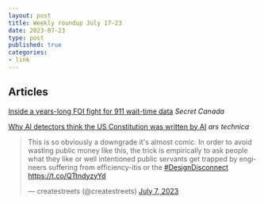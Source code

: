 ```yaml
---
layout: post
title: Weekly roundup July 17-23
date: 2023-07-23
type: post
published: true
categories:
- link
---
```


## Articles

[Inside a years-long FOI fight for 911 wait-time data](https://www.secretcanada.com/news/toronto-police-foi-911-wait-times "Inside a years-long FOI fight for 911 wait-time data. By Molly Hayes") *Secret Canada*

[Why AI detectors think the US Constitution was written by AI](https://arstechnica.com/information-technology/2023/07/why-ai-detectors-think-the-us-constitution-was-written-by-ai/ "Why AI detectors think the US Constitution was written by AI. By Benj Edwards") *ars technica*

<blockquote class="twitter-tweet" data-dnt="true"><p lang="en" dir="ltr">This is so obviously a downgrade it&#39;s almost comic. In order to avoid wasting public money like this, the trick is empirically to ask people what they like or well intentioned public servants get trapped by engineers suffering from efficiency-itis or the <a href="https://twitter.com/hashtag/DesignDisconnect?src=hash&amp;ref_src=twsrc%5Etfw">#DesignDisconnect</a> <a href="https://t.co/QTtndyzyYd">https://t.co/QTtndyzyYd</a></p>&mdash; createstreets (@createstreets) <a href="https://twitter.com/createstreets/status/1677401178601148416?ref_src=twsrc%5Etfw">July 7, 2023</a></blockquote> <script async src="https://platform.twitter.com/widgets.js" charset="utf-8"></script>
